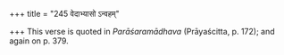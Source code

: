 +++
title = "245 वेदाभ्यासो ऽन्वहम्"

+++
This verse is quoted in *Parāśaramādhava* (Prāyaścitta, p. 172); and
again on p. 379.


